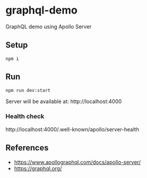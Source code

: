 # graphql-demo

GraphQL demo using Apollo Server

## Setup
```
npm i
```

## Run
```
npm run dev:start
```

Server will be available at: http://localhost:4000

### Health check

http://localhost:4000/.well-known/apollo/server-health

## References
- https://www.apollographql.com/docs/apollo-server/
- https://graphql.org/
